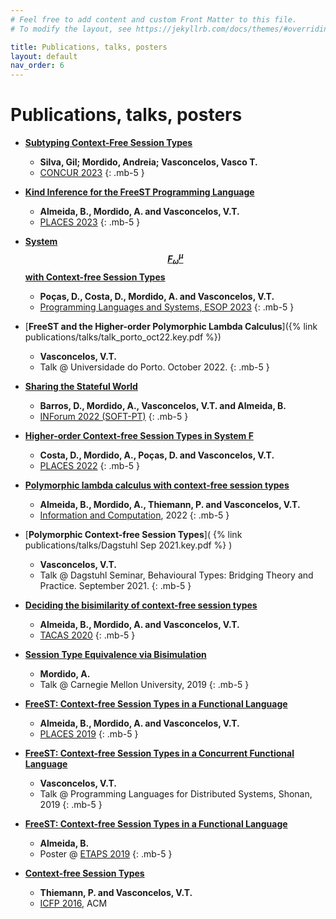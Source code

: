 ```yaml
---
# Feel free to add content and custom Front Matter to this file.
# To modify the layout, see https://jekyllrb.com/docs/themes/#overriding-theme-defaults

title: Publications, talks, posters
layout: default
nav_order: 6
---
```


<!-- for LateX support -->
<script src="https://cdn.mathjax.org/mathjax/latest/MathJax.js?config=TeX-AMS-MML_HTMLorMML" type="text/javascript"></script>

# Publications, talks, posters

- [**Subtyping Context-Free Session Types**](https://drops.dagstuhl.de/opus/volltexte/2023/19005/pdf/LIPIcs-CONCUR-2023-11.pdf)
    - **Silva, Gil; Mordido, Andreia; Vasconcelos, Vasco T.**
    - [CONCUR 2023](https://www.uantwerpen.be/en/conferences/confest-2023/concur/)
{: .mb-5 }

- [**Kind Inference for the FreeST Programming Language**](https://arxiv.org/abs/2304.06396v1)
    - **Almeida, B., Mordido, A. and Vasconcelos, V.T.**
    - [PLACES 2023](https://arxiv.org/html/2304.05439)
{: .mb-5 }

- [**System $$F^\mu_\omega$$ with Context-free Session Types**](https://link.springer.com/chapter/10.1007/978-3-031-30044-8_15)
    - **Poças, D., Costa, D., Mordido, A. and Vasconcelos, V.T.**
    - [Programming Languages and Systems, ESOP 2023](https://link.springer.com/book/10.1007/978-3-031-30044-8)
{: .mb-5 }

- [**FreeST and the Higher-order Polymorphic Lambda Calculus**]({% link publications/talks/talk_porto_oct22.key.pdf %})
    - **Vasconcelos, V.T.**
    - Talk @ Universidade do Porto. October 2022.
{: .mb-5 }

- [**Sharing the Stateful World**](https://inforum.org.pt/2022/sites/default/files/2022-09/Actas_INForum.pdf#Sharing%20the%20Stateful%20World)
    - **Barros, D., Mordido, A., Vasconcelos, V.T. and Almeida, B.**
    - [INForum 2022 (SOFT-PT)](https://inforum.org.pt/2022/index.html)
{: .mb-5 }

- [**Higher-order Context-free Session Types in System F**](https://www.di.fc.ul.pt/~vv/papers/costa.mordido.etal_hocfst.pdf)
    - **Costa, D., Mordido, A., Poças, D. and Vasconcelos, V.T.**
    - [PLACES 2022](https://cgi.cse.unsw.edu.au/~eptcs/content.cgi?PLACES2022)
{: .mb-5 }

- [**Polymorphic lambda calculus with context-free session types**](https://reader.elsevier.com/reader/sd/pii/S0890540122001031?token=8FB2E1625DE6D5D457F58512677EDD1782E7616F9BBA62ABFC16CA1116EC4EBD2645153A15A8A01605AFD914E5F3B899&originRegion=eu-west-1&originCreation=20221204185730)
    - **Almeida, B., Mordido, A., Thiemann, P. and Vasconcelos, V.T.**
    - [Information and Computation](https://www.sciencedirect.com/journal/information-and-computation), 2022
{: .mb-5 }

- [**Polymorphic Context-free Session Types**]( {% link publications/talks/Dagstuhl Sep 2021.key.pdf %} )
    - **Vasconcelos, V.T.**
    - Talk @ Dagstuhl Seminar, Behavioural Types: Bridging Theory and Practice. September 2021.
{: .mb-5 }

- [**Deciding the bisimilarity of context-free session types**](http://www.di.fc.ul.pt/~vv/papers/almeida.mordido_bisimilarity-context-free-session-types.pdf)
    - **Almeida, B., Mordido, A. and Vasconcelos, V.T.**
    - [TACAS 2020](https://etaps.org/2020/tacas)
{: .mb-5 }

- [**Session Type Equivalence via Bisimulation**](http://rss.di.fc.ul.pt/wp-content/uploads/2020/07/cmu19_slides.pdf)
    - **Mordido, A.**
    - Talk @ Carnegie Mellon University, 2019
{: .mb-5 }

- [**FreeST: Context-free Session Types in a Functional Language**](https://arxiv.org/pdf/1904.01284.pdf)
    - **Almeida, B., Mordido, A. and Vasconcelos, V.T.**
    - [PLACES 2019](https://conf.researchr.org/home/etaps-2019/places-2019)
{: .mb-5 }

- [**FreeST: Context-free Session Types in a Concurrent Functional Language**](http://rss.di.fc.ul.pt/wp-content/uploads/2020/07/freest_shonan19_slides.pdf)
    - **Vasconcelos, V.T.**
    - Talk @ Programming Languages for Distributed Systems, Shonan, 2019
{: .mb-5 }

- [**FreeST: Context-free Session Types in a Functional Language**](http://rss.di.fc.ul.pt/wp-content/uploads/2020/07/freest-poster-etaps19.pdf)
    - **Almeida, B.**
    - Poster @ [ETAPS 2019](https://etaps.org/2019)
{: .mb-5 }

- [**Context-free Session Types**](http://www.di.fc.ul.pt/~vv/papers/thiemann.vasconcelos_context-free-session-types.pdf)
    - **Thiemann, P. and Vasconcelos, V.T.**
    - [ICFP 2016](https://conf.researchr.org/home/icfp-2016), ACM